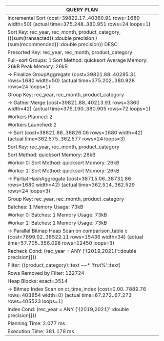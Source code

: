 |QUERY PLAN|
|----------|
|Incremental Sort  (cost=39822.17..40360.91 rows=1680 width=50) (actual time=375.248..380.951 rows=24 loops=1)|
|  Sort Key: rec_year, rec_month, product_category, (((sum(transacted))::double precision / (sum(recommended))::double precision)) DESC|
|  Presorted Key: rec_year, rec_month, product_category|
|  Full-sort Groups: 1  Sort Method: quicksort  Average Memory: 26kB  Peak Memory: 26kB|
|  ->  Finalize GroupAggregate  (cost=39821.88..40285.31 rows=1680 width=50) (actual time=375.202..380.928 rows=24 loops=1)|
|        Group Key: rec_year, rec_month, product_category|
|        ->  Gather Merge  (cost=39821.88..40213.91 rows=3360 width=42) (actual time=375.190..380.905 rows=72 loops=1)|
|              Workers Planned: 2|
|              Workers Launched: 2|
|              ->  Sort  (cost=38821.86..38826.06 rows=1680 width=42) (actual time=362.575..362.577 rows=24 loops=3)|
|                    Sort Key: rec_year, rec_month, product_category|
|                    Sort Method: quicksort  Memory: 26kB|
|                    Worker 0:  Sort Method: quicksort  Memory: 26kB|
|                    Worker 1:  Sort Method: quicksort  Memory: 26kB|
|                    ->  Partial HashAggregate  (cost=38715.06..38731.86 rows=1680 width=42) (actual time=362.514..362.529 rows=24 loops=3)|
|                          Group Key: rec_year, rec_month, product_category|
|                          Batches: 1  Memory Usage: 73kB|
|                          Worker 0:  Batches: 1  Memory Usage: 73kB|
|                          Worker 1:  Batches: 1  Memory Usage: 73kB|
|                          ->  Parallel Bitmap Heap Scan on comparison_table c  (cost=7899.02..38522.11 rows=15436 width=34) (actual time=57.705..356.098 rows=12450 loops=3)|
|                                Recheck Cond: (rec_year = ANY ('{2019,2021}'::double precision[]))|
|                                Filter: ((product_category)::text ~~* 'frut%'::text)|
|                                Rows Removed by Filter: 122724|
|                                Heap Blocks: exact=3514|
|                                ->  Bitmap Index Scan on ct_time_index  (cost=0.00..7889.76 rows=403854 width=0) (actual time=67.272..67.273 rows=405523 loops=1)|
|                                      Index Cond: (rec_year = ANY ('{2019,2021}'::double precision[]))|
|Planning Time: 2.077 ms|
|Execution Time: 381.178 ms|

